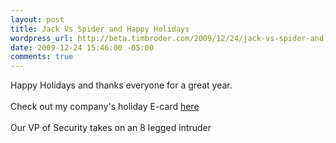 ```yaml
--- 
layout: post
title: Jack Vs Spider and Happy Holidays
wordpress_url: http://beta.timbroder.com/2009/12/24/jack-vs-spider-and-happy-holidays/
date: 2009-12-24 15:46:00 -05:00
comments: true
---
```

Happy Holidays and thanks everyone for a great year.<br />
<br />
Check out my company's holiday E-card <a href="http://www.alexanderinteractive.com/holiday/2009/">here</a><br />
<br />
Our VP of Security takes on an 8 legged intruder<br />
<br />
<object height="344" width="425"><param name="movie" value="http://www.youtube.com/v/HZB3N9bqBSg&hl=en&fs=1"></param><param name="allowFullScreen" value="true"></param><param name="allowscriptaccess" value="always"></param><embed src="http://www.youtube.com/v/HZB3N9bqBSg&hl=en&fs=1" type="application/x-shockwave-flash" allowscriptaccess="always" allowfullscreen="true" width="425" height="344"></embed></object>
